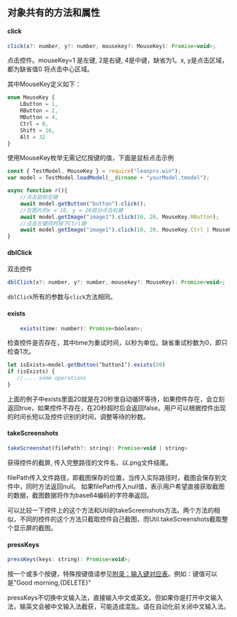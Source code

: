 ## 对象共有的方法和属性

#### click
```javascript
click(x?: number, y?: number, mousekey?: MouseKey): Promise<void>;
```

点击控件。mouseKey=1 是左键, 2是右键, 4是中键，缺省为1。x, y是点击区域，都为缺省值0 将点击中心区域。

其中MouseKey定义如下：
   ```javascript
   enum MouseKey {
       LButton = 1,
       RButton = 2,
       MButton = 4,
       Ctrl = 8,
       Shift = 16,
       Alt = 32
   }
   ```

使用MouseKey枚举无需记忆按键的值，下面是鼠标点击示例

```javascript
const { TestModel, MouseKey } = require("leanpro.win");
var model = TestModel.loadModel(__dirname + "yourModel.tmodel");

async function r(){
    //点击鼠标左键
    await model.getButton("button").click();
    //在图片的x = 10, y = 20部分点击右键
    await model.getImage("image1").click(10, 20, MouseKey.RButton);
    //点击左键同时按下Ctrl键
    await model.getImage("image1").click(10, 20, MouseKey.Ctrl | MouseKey.LButton);
}
```

#### dblClick
双击控件
```javascript
dblClick(x?: number, y?: number, mousekey?: MouseKey): Promise<void>;
```

`dblClick`所有的参数与`click`方法相同。


#### exists
```javascript
    exists(time: number): Promise<boolean>;
```

检查控件是否存在，其中time为重试时间，以秒为单位。缺省重试秒数为0，即只检查1次。

   ```javascript
   let isExists=model.getButton(‘button1’).exists(20)
   if (isExists) {
      //.... some operations
   }
   ```
上面的例子中exists里面20就是在20秒里自动循环等待，如果控件存在，会立刻返回true，如果控件不存在，在20秒超时后会返回false。用户可以根据控件出现的时间长短以及控件识别的时间，调整等待的秒数。

<a id="takeScreenshots"></a>

#### takeScreenshots

```javascript
takeScreenshot(filePath?: string): Promise<void | string> 
```

获得控件的截屏, 传入完整路径的文件名，以.png文件结尾。

filePath传入文件路径，即截图保存的位置，当传入实际路径时，截图会保存到文件中，同时方法返回null。
如果filePath传入null值，表示用户希望直接获取截图的数据，截图数据将作为base64编码的字符串返回。

可以比较一下控件上的这个方法和Util的takeScreenshots方法。两个方法的相似，不同的控件的这个方法只截取控件自己截图，而Util.takeScreenshots截取整个显示屏的截图。


#### pressKeys

```javascript
pressKeys(keys: string): Promise<void>;
```
按一个或多个按键，特殊按键值请参见[附录：输入键对应表](/misc/key_codes.md)。例如：键值可以是"Good morning,{DELETE}"

pressKeys不切换中文输入法，直接输入中文或英文。但如果你是打开中文输入法，输英文会被中文输入法截获，可能造成混乱。请在自动化前关闭中文输入法。



